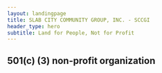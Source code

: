 ```yaml
---
layout: landingpage
title: SLAB CITY COMMUNITY GROUP, INC. - SCCGI
header_type: hero
subtitle: Land for People, Not for Profit
---
```


## 501(c) (3) non-profit organization
